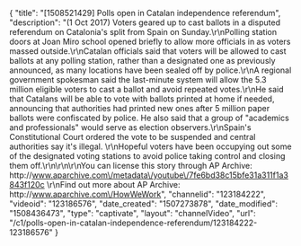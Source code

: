 {
    "title": "[1508521429] Polls open in Catalan independence referendum",
    "description": "(1 Oct 2017) Voters geared up to cast ballots in a disputed referendum on Catalonia's split from Spain on Sunday.\r\nPolling station doors at Joan Miro school opened briefly to allow more officials in as voters massed outside.\r\nCatalan officials said that voters will be allowed to cast ballots at any polling station, rather than a designated one as previously announced, as many locations have been sealed off by police.\r\nA regional government spokesman said the last-minute system will allow the 5.3 million eligible voters to cast a ballot and avoid repeated votes.\r\nHe said that Catalans will be able to vote with ballots printed at home if needed, announcing that authorities had printed new ones after 5 million paper ballots were confiscated by police. He also said that a group of \"academics and professionals\" would serve as election observers.\r\nSpain's Constitutional Court ordered the vote to be suspended and central authorities say it's illegal. \r\nHopeful voters have been occupying out some of the designated voting stations to avoid police taking control and closing them off.\r\n\r\n\r\nYou can license this story through AP Archive: http:\/\/www.aparchive.com\/metadata\/youtube\/7fe6bd38c15bfe31a311f1a3843f120c \r\nFind out more about AP Archive: http:\/\/www.aparchive.com\/HowWeWork",
    "channelid": "123184222",
    "videoid": "123186576",
    "date_created": "1507273878",
    "date_modified": "1508436473",
    "type": "captivate",
    "layout": "channelVideo",
    "url": "\/c1\/polls-open-in-catalan-independence-referendum\/123184222-123186576"
}